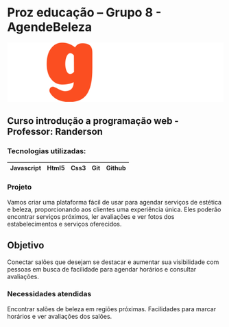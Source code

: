 # Proz educação – Grupo 8 -  AgendeBeleza

![Logo](/Imagens/logo.png)

## Curso introdução a programação web - Professor: Randerson

### Tecnologias utilizadas:
| Javascript | Html5 | Css3 |Git |Github
|--|--|--|--|--|


 
### Projeto
Vamos criar uma plataforma fácil de usar para agendar serviços de estética e beleza, proporcionando aos clientes uma experiência única. Eles poderão encontrar serviços próximos, ler avaliações e ver fotos dos estabelecimentos e serviços oferecidos.

## Objetivo
Conectar salões que desejam se destacar e aumentar sua visibilidade com pessoas em busca de facilidade para agendar horários e consultar avaliações.

### Necessidades atendidas
Encontrar salões de beleza em regiões próximas. 
Facilidades para marcar horários e ver avaliações dos salões.
